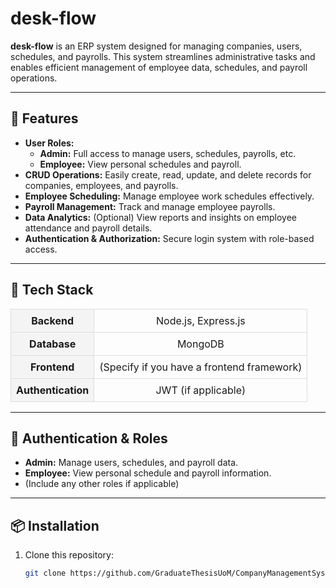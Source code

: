 # desk-flow

**desk-flow** is an ERP system designed for managing companies, users, schedules, and payrolls. This system streamlines administrative tasks and enables efficient management of employee data, schedules, and payroll operations.

---

## 🚀 Features

<ul>
  <li><strong>User Roles:</strong> 
    <ul>
      <li><strong>Admin:</strong> Full access to manage users, schedules, payrolls, etc.</li>
      <li><strong>Employee:</strong> View personal schedules and payroll.</li>
    </ul>
  </li>
  <li><strong>CRUD Operations:</strong> Easily create, read, update, and delete records for companies, employees, and payrolls.</li>
  <li><strong>Employee Scheduling:</strong> Manage employee work schedules effectively.</li>
  <li><strong>Payroll Management:</strong> Track and manage employee payrolls.</li>
  <li><strong>Data Analytics:</strong> (Optional) View reports and insights on employee attendance and payroll details.</li>
  <li><strong>Authentication & Authorization:</strong> Secure login system with role-based access.</li>
</ul>

---

## 🧰 Tech Stack

<table style="width:100%; border-collapse: collapse;">
  <tr>
    <td style="padding: 8px; border: 1px solid #ddd; text-align: center; background-color: #f4f4f4;"><strong>Backend</strong></td>
    <td style="padding: 8px; border: 1px solid #ddd; text-align: center;">Node.js, Express.js</td>
  </tr>
  <tr>
    <td style="padding: 8px; border: 1px solid #ddd; text-align: center; background-color: #f4f4f4;"><strong>Database</strong></td>
    <td style="padding: 8px; border: 1px solid #ddd; text-align: center;">MongoDB</td>
  </tr>
  <tr>
    <td style="padding: 8px; border: 1px solid #ddd; text-align: center; background-color: #f4f4f4;"><strong>Frontend</strong></td>
    <td style="padding: 8px; border: 1px solid #ddd; text-align: center;">(Specify if you have a frontend framework)</td>
  </tr>
  <tr>
    <td style="padding: 8px; border: 1px solid #ddd; text-align: center; background-color: #f4f4f4;"><strong>Authentication</strong></td>
    <td style="padding: 8px; border: 1px solid #ddd; text-align: center;">JWT (if applicable)</td>
  </tr>
</table>

---

## 🔐 Authentication & Roles

<ul>
  <li><strong>Admin:</strong> Manage users, schedules, and payroll data.</li>
  <li><strong>Employee:</strong> View personal schedule and payroll information.</li>
  <li>(Include any other roles if applicable)</li>
</ul>

---

## 📦 Installation

1. Clone this repository:

   ```bash
   git clone https://github.com/GraduateThesisUoM/CompanyManagementSystem.git

